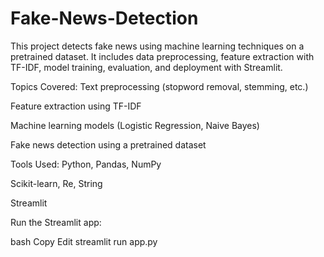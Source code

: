 # Fake-News-Detection

This project detects fake news using machine learning techniques on a pretrained dataset. It includes data preprocessing, feature extraction with TF-IDF, model training, evaluation, and deployment with Streamlit.

Topics Covered:
Text preprocessing (stopword removal, stemming, etc.)

Feature extraction using TF-IDF

Machine learning models (Logistic Regression, Naive Bayes)

Fake news detection using a pretrained dataset

Tools Used:
Python, Pandas, NumPy

Scikit-learn, Re, String

Streamlit


Run the Streamlit app:

bash
Copy
Edit
streamlit run app.py